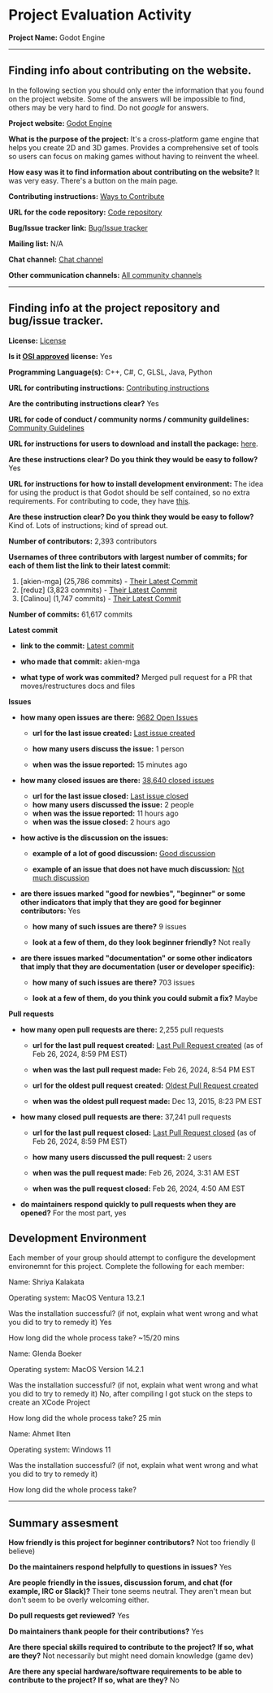 # Project Evaluation Activity



__Project Name:__  Godot Engine


---

## Finding info about contributing on the website.

In the following section you should only enter the information that you
found on the project website. Some of the answers will be impossible to find, others
may be very hard to find. Do not _google_ for answers.

__Project website:__ [Godot Engine](https://godotengine.org/)

__What is the purpose of the project:__ It's a cross-platform game engine that helps you create 2D and 3D games. Provides a comprehensive set of tools so users can focus on making games without having to reinvent the wheel.

__How easy was it to find information about contributing on the website?__ It was very easy. There's a button on the main page.

__Contributing instructions:__ [Ways to Contribute](https://docs.godotengine.org/en/stable/contributing/ways_to_contribute.html) 

__URL for the code repository:__ [Code repository](https://github.com/godotengine/godot)

__Bug/Issue tracker link:__ [Bug/Issue tracker](https://github.com/godotengine/godot/issues)

__Mailing list:__ N/A

__Chat channel:__ [Chat channel](https://chat.godotengine.org/home)

__Other communication channels:__ [All community channels](https://godotengine.org/community/)

---
## Finding info at the project repository and bug/issue tracker.

__License:__ [License](https://github.com/godotengine/godot?tab=MIT-1-ov-file)

__Is it [OSI approved](https://opensource.org/licenses/alphabetical) license:__ Yes

__Programming Language(s):__ C++, C#, C, GLSL, Java, Python

__URL for contributing instructions:__ [Contributing instructions](https://docs.godotengine.org/en/stable/contributing/ways_to_contribute.html)

__Are the contributing instructions clear?__ Yes

__URL for code of conduct / community norms / community guildelines:__ [Community Guidelines](https://godotengine.org/code-of-conduct/)

__URL for instructions for users to download and install the package:__  [here](https://godotengine.org/download/macos/). 

__Are these instructions clear? Do you think they would be easy to follow?__ Yes

__URL for instructions for how to install development environment:__ The idea for using the product is that Godot should be self contained, so no extra requirements. For contributing to code, they have [this](https://docs.godotengine.org/en/stable/contributing/development/index.html).

__Are these instruction clear? Do you think they would be easy to follow?__  Kind of. Lots of instructions; kind of spread out.

__Number of contributors:__ 2,393 contributors

__Usernames of three contributors with largest number of commits; for
each of them list the link to their latest commit__:

1. [akien-mga] (25,786 commits) - [Their Latest Commit](https://github.com/godotengine/godot/commit/bb6b06c81343073f10cbbd2af515cf0dac1e6549)
1. [reduz] (3,823 commits) - [Their Latest Commit](https://github.com/godotengine/godot/commit/000367893ad3594b8e9318b98bd96e1a6bf0f94a)
1. [Calinou] (1,747 commits) - [Their Latest Commit](https://github.com/godotengine/godot/commit/f781571d070b7d8d13936a383658af289f310ae7)


__Number of commits:__ 61,617 commits

__Latest commit__ 

- __link to the commit:__ [Latest commit](https://github.com/godotengine/godot/commit/bb6b06c81343073f10cbbd2af515cf0dac1e6549)

- __who made that commit:__ akien-mga

- __what type of work was commited?__ Merged pull request for a PR that moves/restructures docs and files


__Issues__

- __how many open issues are there:__ [9682 Open Issues](https://github.com/godotengine/godot/issues)

    - __url for the last issue created:__ [Last issue created](https://github.com/godotengine/godot/issues/88878)

    - __how many users discuss the issue:__ 1 person
    
    - __when was the issue reported:__ 15 minutes ago
    

- __how many closed issues are there:__ [38,640 closed issues](https://github.com/godotengine/godot/issues?q=is%3Aissue+is%3Aclosed)
    - __url for the last issue closed:__ [Last issue closed](https://github.com/godotengine/godot/issues/88850)
    - __how many users discussed the issue:__ 2 people
    - __when was the issue reported:__ 11 hours ago
    - __when was the issue closed:__ 2 hours ago

- __how active is the discussion on the issues:__ 

    - __example of a lot of good discussion:__ [Good discussion](https://github.com/godotengine/godot/issues/88809)
    
    - __example of an issue that does not have much discussion:__ [Not much discussion](https://github.com/godotengine/godot/issues/88848)



- __are there issues marked "good for newbies", "beginner" or some other indicators that imply that they are good for beginner contributors:__ Yes

    - __how many of such issues are there?__ 9 issues
    
    - __look at a few of them, do they look beginner friendly?__ Not really



- __are there issues marked "documentation" or some other indicators that imply that they are documentation (user or developer specific):__ 

    - __how many of such issues are there?__ 703 issues
    
    - __look at a few of them, do you think you could submit a fix?__ Maybe



__Pull requests__

- __how many open pull requests are there:__ 2,255 pull requests

    - __url for the last pull request created:__ [Last Pull Request created](https://github.com/godotengine/godot/pull/88890) (as of Feb 26, 2024, 8:59 PM EST)
    
    - __when was the last pull request made:__ Feb 26, 2024, 8:54 PM EST 

    - __url for the oldest pull request created:__ [Oldest Pull Request created](https://github.com/godotengine/godot/issues/3070)
    
    - __when was the oldest pull request made:__ Dec 13, 2015, 8:23 PM EST

- __how many closed pull requests are there:__ 37,241 pull requests

    - __url for the last pull request closed:__ [Last Pull Request closed](https://github.com/godotengine/godot/pull/88853) (as of Feb 26, 2024, 8:59 PM EST)
    
    - __how many users discussed the pull request:__ 2 users
    
    - __when was the pull request made:__  Feb 26, 2024, 3:31 AM EST
    
    - __when was the pull request closed:__ Feb 26, 2024, 4:50 AM EST
    

- __do maintainers respond quickly to pull requests when they are opened?__ For the most part, yes


## Development Environment 

Each member of your group should attempt to configure the development environemnt 
for this project. Complete the following for each member:

Name: Shriya Kalakata

Operating system: MacOS Ventura 13.2.1

Was the installation successful? (if not, explain what went wrong and 
what you did to try to remedy it) Yes

How long did the whole process take? ~15/20 mins

Name: Glenda Boeker

Operating system: MacOS Version 14.2.1

Was the installation successful? (if not, explain what went wrong and 
what you did to try to remedy it) No, after compiling I got stuck on the steps to create an XCode Project

How long did the whole process take? 25 min


Name: Ahmet Ilten

Operating system: Windows 11 

Was the installation successful? (if not, explain what went wrong and 
what you did to try to remedy it)

How long did the whole process take? 


---


## Summary assesment
__How friendly is this project for beginner contributors?__ Not too friendly (I believe)



__Do the maintainers respond helpfully to questions in issues?__ Yes



__Are people friendly in the issues, discussion forum, and chat (for example, IRC or Slack)?__ Their tone seems neutral. They aren't mean but don't seem to be overly welcoming either.



__Do pull requests get reviewed?__ Yes



__Do maintainers thank people for their contributions?__ Yes



__Are there special skills required to contribute to the project? If so, what are they?__ Not necessarily but might need domain knowledge (game dev)



__Are there any special hardware/software requirements to be able to contribute to the project? If so, what are they?__ No

